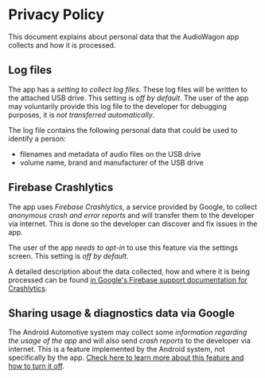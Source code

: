 # Privacy Policy

This document explains about personal data that the AudioWagon app collects and how it is processed.

## Log files

The app has a *setting to collect log files*. These log files will be written to the attached USB drive. This
setting is *off by default*. The user of the app may voluntarily provide this log file to the developer for debugging
purposes, it is *not transferred automatically*.

The log file contains the following personal data that could be used to identify a person:

- filenames and metadata of audio files on the USB drive
- volume name, brand and manufacturer of the USB drive

## Firebase Crashlytics

The app uses *Firebase Crashlytics*, a service provided by Google, to collect *anonymous crash and error reports* and
will transfer them to the developer via internet. This is done so the developer can discover and fix issues in the app.

The user of the app *needs to opt-in* to use this feature via the settings screen. This setting is *off by default*.

A detailed description about the data collected, how and where it is being processed can be found
[in Google's Firebase support documentation for Crashlytics](https://firebase.google.com/support/privacy?hl=en).

## Sharing usage & diagnostics data via Google

The Android Automotive system may collect some *information regarding the usage of the app* and will also send
*crash reports* to the developer via internet. This is a feature implemented by the Android system, not specifically
by the app. [Check here to learn more about this feature and how to turn it off](https://support.google.com/accounts/answer/6078260?hl=en).

